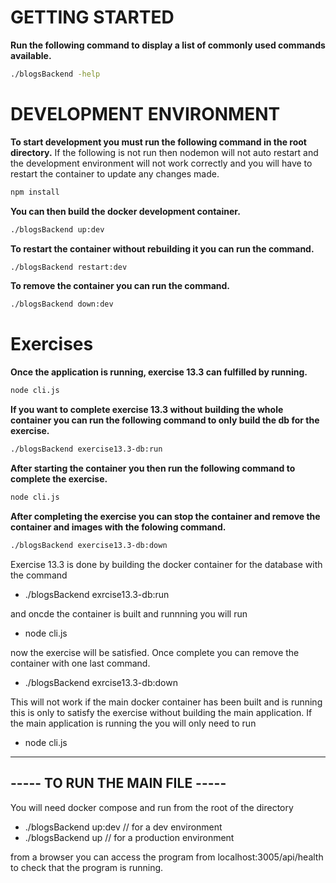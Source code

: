 # GETTING STARTED

**Run the following command to display a list of commonly used commands available.**
``` bash
./blogsBackend -help
```


# DEVELOPMENT ENVIRONMENT 

**To start development you must run the following command in the root directory.**
If the following is not run then nodemon will not auto restart and the development environment will not work correctly and you will have to restart the container to update any changes made.
``` bash 
npm install
```

**You can then build the docker development container.**
``` bash
./blogsBackend up:dev
```

**To restart the container without rebuilding it you can run the command.**
``` bash
./blogsBackend restart:dev 
```

**To remove the container you can run the command.**
``` bash
./blogsBackend down:dev
```



# Exercises
**Once the application is running, exercise 13.3 can fulfilled by running.**

``` bash
node cli.js
```

**If you want to complete exercise 13.3 without building the whole container you can run the following command to only build the db for the exercise.**

``` bash 
./blogsBackend exercise13.3-db:run
```

**After starting the container you then run the following command to complete the exercise.**

``` bash 
node cli.js
```

**After completing the exercise you can stop the container and remove the container and images with the folowing command.**

``` bash 
./blogsBackend exercise13.3-db:down
```





Exercise 13.3 is done by building the docker container for the database with the command 

  - ./blogsBackend exrcise13.3-db:run

and oncde the container is built and runnning you will run 

  - node cli.js

now the exercise will be satisfied.
Once complete you can remove the container with one last command.

  - ./blogsBackend exrcise13.3-db:down

This will not work if the main docker container has been built and is running this is only to satisfy the exercise without building the main application. If the main application is running the you will only need to run 

  - node cli.js

--------------------------------
----- TO RUN THE MAIN FILE -----
--------------------------------

You will need docker compose and run from the root of the directory 

  - ./blogsBackend up:dev   // for a dev environment 
  - ./blogsBackend up       // for a production environment 

from a browser you can access the program from localhost:3005/api/health to check that the program is running.